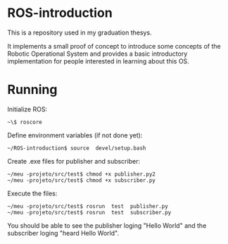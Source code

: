 # ROS-introduction

This is a repository used in my graduation thesys.

It implements a small proof of concept to introduce some concepts of the Robotic Operational System and provides a basic introductory implementation for people interested in learning about this OS.

# Running

Initialize ROS: 
```
~\$ roscore
```
Define environment variables (if not done yet):

```
~/ROS-introduction$ source  devel/setup.bash
```
Create .exe files for publisher and subscriber:
```
~/meu -projeto/src/test$ chmod +x publisher.py2
~/meu -projeto/src/test$ chmod +x subscriber.py
```
Execute the files:
```
~/meu -projeto/src/test$ rosrun  test  publisher.py
~/meu -projeto/src/test$ rosrun  test  subscriber.py
```

You should be able to see the publisher loging "Hello World" and the subscriber loging "heard Hello World".

